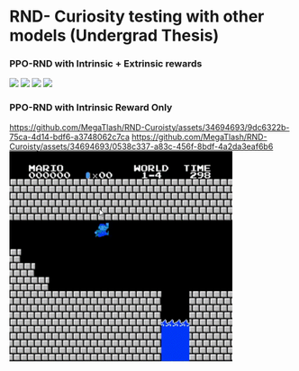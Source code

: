 # RND- Curiosity testing with other models (Undergrad Thesis)


### PPO-RND with Intrinsic + Extrinsic rewards  
![](https://github.com/MegaTlash/RND-Curoisty/blob/main/Thesis/Mario_gifs/PPO-RND-w1.gif) 
![](https://github.com/MegaTlash/RND-Curoisty/blob/main/Thesis/Mario_gifs/PPO-RND-w2.gif)
![](https://github.com/MegaTlash/RND-Curoisty/blob/main/Thesis/Mario_gifs/PPO-RND-w3.gif)
![](https://github.com/MegaTlash/RND-Curoisty/blob/main/Thesis/Mario_gifs/PPO-RND-w4.gif)



### PPO-RND with Intrinsic Reward Only


https://github.com/MegaTlash/RND-Curoisty/assets/34694693/9dc6322b-75ca-4d14-bdf6-a3748062c7ca
https://github.com/MegaTlash/RND-Curoisty/assets/34694693/0538c337-a83c-456f-8bdf-4a2da3eaf6b6
![](https://github.com/MegaTlash/RND-Curoisty/blob/main/Thesis/Mario_gifs/PPO-RND-w4-Intrinsic-only.gif)
